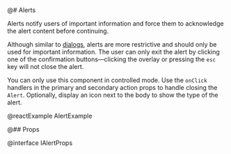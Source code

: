 @# Alerts

Alerts notify users of important information and force them to acknowledge the alert content before
continuing.

Although similar to [dialogs](#core/components/dialog), alerts are more restrictive and should only be
used for important information. The user can only exit the alert by clicking one of the
confirmation buttons—clicking the overlay or pressing the `esc` key will not close the alert.

You can only use this component in controlled mode. Use the `onClick` handlers in the primary and
secondary action props to handle closing the `Alert`. Optionally, display an icon next to the body
to show the type of the alert.

@reactExample AlertExample

@## Props

@interface IAlertProps
